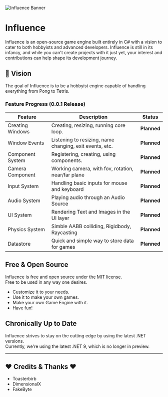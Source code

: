 ![Influence Banner](https://github.com/Influence-Engine/Influence/assets/34374881/a5d30823-7093-4683-ae23-df697ec85fe6)

# Influence
Influence is an open-source game engine built entirely in C# with a vision to cater to both hobbyists and advanced developers. Influence is still in its infancy, and while you can't create projects with it just yet, your interest and contributions can help shape its development journey.

## 🌟 Vision
The goal of Influence is to be a hobbyist engine capable of handling everything from Pong to Tetris.

### Feature Progress (0.0.1 Release)
| Feature          | Description                                                 | Status        |
|------------------|-------------------------------------------------------------|---------------|
|Creating Windows  |Creating, resizing, running core loop.                        |**Planned**    |
|Window Events     |Listening to resizing, name changing, exit events, etc.       |**Planned**    |
|Component System  |Registering, creating, using components.                      |**Planned**    |
|Camera Component  |Working camera, with fov, rotation, near/far plane            |**Planned**    |
|Input System      |Handling basic inputs for mouse and keyboard                  |**Planned**    |
|Audio System      |Playing audio through an Audio Source                         |**Planned**    |
|UI System         |Rendering Text and Images in the UI layer                     |**Planned**    |
|Physics System    |Simble AABB colliding, Rigidbody, Raycasting                  |**Planned**    |
|Datastore         |Quick and simple way to store data for games                  |**Planned**    |

## Free & Open Source
Influence is free and open source under the [MIT license](LICENSE).  
Free to be used in any way one desires.  
- Customize it to your needs.
- Use it to make your own games.
- Make your own Game Engine with it.
- Have fun!

## Chronically Up to Date
Influence strives to stay on the cutting edge by using the latest .NET versions.  
Currently, we're using the latest .NET 9, which is no longer in preview.

---

## ❤️ Credits & Thanks ❤️ 
- Toasterbirb
- DimensionalX
- FakeByte
